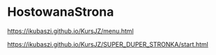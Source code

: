 # HostowanaStrona
https://ikubaszi.github.io/KursJZ/menu.html

https://ikubaszi.github.io/KursJZ/SUPER_DUPER_STRONKA/start.html
